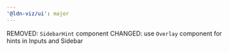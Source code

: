 ```yaml
---
'@ldn-viz/ui': major
---
```


REMOVED: `SidebarHint` component 
CHANGED: use `Overlay` component for hints in Inputs and Sidebar
